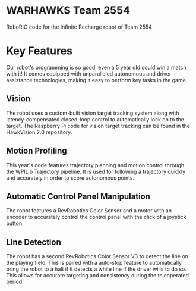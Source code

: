 # WARHAWKS Team 2554
RoboRIO code for the Infinite Recharge robot of Team 2554

# Key Features
Our robot's programming is so good, even a 5 year old could win a match with it! It comes equipped with unparalleled autonomous and driver assistance technologies, making it easy to perform key tasks in the game.
## Vision
The robot uses a custom-built vision target tracking system along with latency-compensated closed-loop control to automatically lock on to the target. The Raspberry Pi code for vision target tracking can be found in the HawkVision 2.0 repository.

##  Motion Profiling
This year's code features trajectory planning and motion control through the WPILib Trajectory pipeline. It is used for following a trajectory quickly and accurately in order to score autonomous points.

## Automatic Control Panel Manipulation
The robot features a RevRobotics Color Sensor and a motor with an encoder to accurately control the control panel with the click of a joystick button.

## Line Detection
The robot has a second RevRobotics Color Sensor V3 to detect the line on the playing field. This is paired with a auto-stop feature to automatically bring the robot to a halt if it detects a white line if the driver wills to do so. This allows for accurate targeting and consistency during the teleoperated period.
